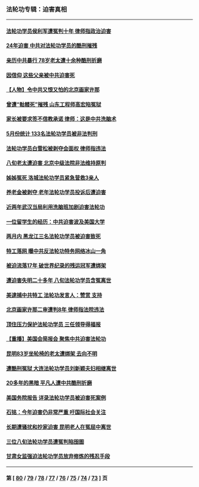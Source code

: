 ### 法轮功专辑：迫害真相
---
#### [法轮功学员侯利军遭冤判十年 律师指政治迫害](../../pages/nf4379/n14020465.md?06280430) 
#### [24年迫害 中共对法轮功学员的酷刑摧残](../../pages/nf4379/n14016856.md?06280430) 
#### [亲历中共暴行 78岁老太遭十余种酷刑折磨](../../pages/nf4379/n14016167.md?06280430) 
#### [因信仰 这些父亲被中共迫害死](../../pages/nf4379/n14015381.md?06280430) 
#### [【人物】令中共又恨又怕的北京画家许那](../../pages/nf4379/n14015698.md?06280430) 
#### [曾遭“骷髅死”摧残 山东工程师高宏陷冤狱](../../pages/nf4379/n14014585.md?06280430) 
#### [家长被要求签不信教承诺 律师：这是中共洗脑术](../../pages/nf4379/n14014255.md?06280430) 
#### [5月份统计 133名法轮功学员被非法判刑](../../pages/nf4379/n14013124.md?06280430) 
#### [法轮功学员白雪松被剥夺会面权 律师指违法](../../pages/nf4379/n14012545.md?06280430) 
#### [八旬老太遭迫害 北京中级法院非法维持原判](../../pages/nf4379/n14011579.md?06280430) 
#### [姊姊冤死 洛城法轮功学员紧急营救3亲人](../../pages/nf4379/n14011859.md?06280430) 
#### [养老金被剥夺 老年法轮功学员投诉后遭迫害](../../pages/nf4379/n14011154.md?06280430) 
#### [近两年武汉当局利用洗脑班加剧迫害法轮功](../../pages/nf4379/n14009413.md?06280430) 
#### [一位留学生的经历：中共迫害波及美国大学](../../pages/nf4379/n14008375.md?06280430) 
#### [两月内 黑龙江三名法轮功学员被迫害致死](../../pages/nf4379/n14006552.md?06280430) 
#### [特工落网 曝中共反法轮功特务网络冰山一角](../../pages/nf4379/n14006412.md?06280430) 
#### [被迫流落17年 破世界纪录的残运冠军遭绑架](../../pages/nf4379/n14006004.md?06280430) 
#### [遭迫害失明二十多年 八旬法轮功学员含冤离世](../../pages/nf4379/n14005431.md?06280430) 
#### [美逮捕中共特工 法轮功发言人：赞赏 支持](../../pages/nf4379/n14005107.md?06280430) 
#### [北京画家许那二审遭判8年 律师指法院违法](../../pages/nf4379/n14004182.md?06280430) 
#### [顶住压力保护法轮功学员 三任领导得福报](../../pages/nf4379/n14002440.md?06280430) 
#### [【重播】美国会简报会 聚焦中共迫害法轮功](../../pages/nf4379/n14002932.md?06280430) 
#### [昆明83岁坐轮椅的老太遭绑架 去向不明](../../pages/nf4379/n14000874.md?06280430) 
#### [遭酷刑冤狱 大连法轮功学员刘新颖夫妇相继离世](../../pages/nf4379/n13998111.md?06280430) 
#### [20多年的黑暗 平凡人遭中共酷刑折磨](../../pages/nf4379/n13997976.md?06280430) 
#### [美国务院报告 详录法轮功学员被迫害死案例](../../pages/nf4379/n13997752.md?06280430) 
#### [石铭：今年迫害仍非常严重 吁国际社会关注](../../pages/nf4379/n13996099.md?06280430) 
#### [长期遭骚扰和抄家迫害 昆明老人在冤屈中离世](../../pages/nf4379/n13990487.md?06280430) 
#### [三位八旬法轮功学员遭冤判陷囹圄](../../pages/nf4379/n13988869.md?06280430) 
#### [甘肃女监强迫法轮功学员放弃修炼的残忍手段](../../pages/nf4379/n13988053.md?06280430) 

---
#### 第 [ [80](./80.md?06280430) / [79](./79.md?06280430) / [78](./78.md?06280430) / [77](./77.md?06280430) / [76](./76.md?06280430) / [75](./75.md?06280430) / [74](./74.md?06280430) / [73](./73.md?06280430) ] 页
